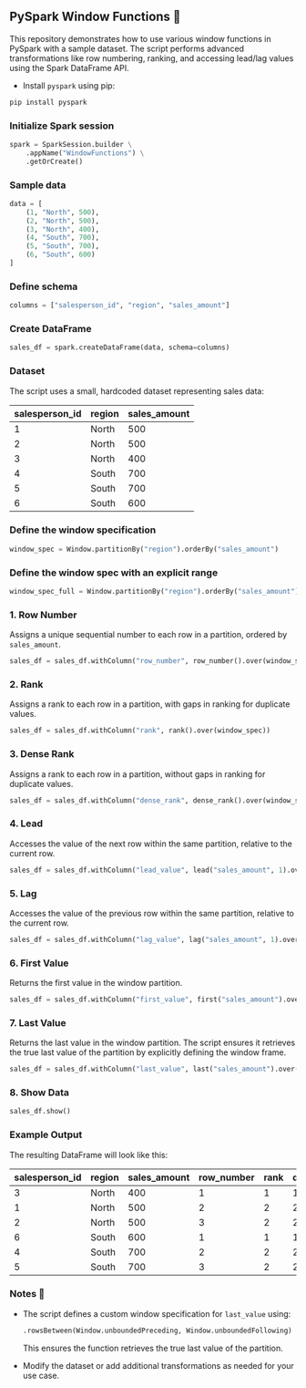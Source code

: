 ## PySpark Window Functions 🎯

This repository demonstrates how to use various window functions in PySpark with a sample dataset. The script performs advanced transformations like row numbering, ranking, and accessing lead/lag values using the Spark DataFrame API.

- Install `pyspark` using pip:
```bash
pip install pyspark
```

### Initialize Spark session
```python
spark = SparkSession.builder \
    .appName("WindowFunctions") \
    .getOrCreate()
```

### Sample data

```python
data = [
    (1, "North", 500),
    (2, "North", 500),
    (3, "North", 400),
    (4, "South", 700),
    (5, "South", 700),
    (6, "South", 600)
]
```

### Define schema
```python
columns = ["salesperson_id", "region", "sales_amount"]
```

### Create DataFrame
```python
sales_df = spark.createDataFrame(data, schema=columns)
```

### Dataset
The script uses a small, hardcoded dataset representing sales data:

| salesperson_id | region | sales_amount |
|----------------|--------|--------------|
| 1              | North  | 500          |
| 2              | North  | 500          |
| 3              | North  | 400          |
| 4              | South  | 700          |
| 5              | South  | 700          |
| 6              | South  | 600          |



### Define the window specification

```python
window_spec = Window.partitionBy("region").orderBy("sales_amount")
```

### Define the window spec with an explicit range

```python
window_spec_full = Window.partitionBy("region").orderBy("sales_amount").rowsBetween(Window.unboundedPreceding, Window.unboundedFollowing)
```

### 1. **Row Number**
Assigns a unique sequential number to each row in a partition, ordered by `sales_amount`.
```python
sales_df = sales_df.withColumn("row_number", row_number().over(window_spec))
```


### 2. **Rank**
Assigns a rank to each row in a partition, with gaps in ranking for duplicate values.
```python
sales_df = sales_df.withColumn("rank", rank().over(window_spec))
```

### 3. **Dense Rank**
Assigns a rank to each row in a partition, without gaps in ranking for duplicate values.
```python
sales_df = sales_df.withColumn("dense_rank", dense_rank().over(window_spec))
```

### 4. **Lead**
Accesses the value of the next row within the same partition, relative to the current row.
```python
sales_df = sales_df.withColumn("lead_value", lead("sales_amount", 1).over(window_spec))
```

### 5. **Lag**
Accesses the value of the previous row within the same partition, relative to the current row.
```python
sales_df = sales_df.withColumn("lag_value", lag("sales_amount", 1).over(window_spec))
```

### 6. **First Value**
Returns the first value in the window partition.
```python
sales_df = sales_df.withColumn("first_value", first("sales_amount").over(window_spec))
```

### 7. **Last Value**
Returns the last value in the window partition. The script ensures it retrieves the true last value of the partition by explicitly defining the window frame.
```python
sales_df = sales_df.withColumn("last_value", last("sales_amount").over(window_spec_full))
```

### 8. **Show Data**
```python
sales_df.show()
```

### Example Output

The resulting DataFrame will look like this:

| salesperson_id | region | sales_amount | row_number | rank | dense_rank | lead_value | lag_value | first_value | last_value |
|----------------|--------|--------------|------------|------|------------|------------|-----------|-------------|------------|
| 3              | North  | 400          | 1          | 1    | 1          | 500        | null      | 400         | 500        |
| 1              | North  | 500          | 2          | 2    | 2          | 500        | 400       | 400         | 500        |
| 2              | North  | 500          | 3          | 2    | 2          | null       | 500       | 400         | 500        |
| 6              | South  | 600          | 1          | 1    | 1          | 700        | null      | 600         | 700        |
| 4              | South  | 700          | 2          | 2    | 2          | 700        | 600       | 600         | 700        |
| 5              | South  | 700          | 3          | 2    | 2          | null       | 700       | 600         | 700        |

### Notes 🔑
- The script defines a custom window specification for `last_value` using:
  ```python
  .rowsBetween(Window.unboundedPreceding, Window.unboundedFollowing)
  ```
  This ensures the function retrieves the true last value of the partition.

- Modify the dataset or add additional transformations as needed for your use case.
